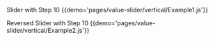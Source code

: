 Slider with Step 10
{{demo='pages/value-slider/vertical/Example1.js'}}

Reversed Slider with Step 10
{{demo='pages/value-slider/vertical/Example2.js'}}
